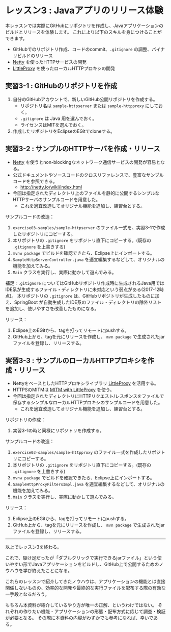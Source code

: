 # レッスン3 : Javaアプリのリリース体験

本レッスンでは実際にGitHubにリポジトリを作成し、Javaアプリケーションのビルドとリリースを体験します。
これにより以下のスキルを身につけることができます。
- GitHubでのリポジトリ作成、コードのcommit、`.gitignore` の調整、バイナリビルドのリリース
- [Netty](http://netty.io/) を使ったHTTPサービスの開発
- [LittleProxy](https://github.com/adamfisk/LittleProxy) を使ったローカルHTTPプロキシの開発

## 実習3-1 : GitHubのリポジトリを作成

1. 自分のGitHubアカウントで、新しいGitHub公開リポジトリを作成する。
   - リポジトリ名は `sample-httpserver` または `sample-httpproxy` にしておく。
   - `.gitignore` は Java 用を選んでおく。
   - ライセンスはMITを選んでおく。
1. 作成したリポジトリをEclipseのEGitでcloneする。

## 実習3-2 : サンプルのHTTPサーバを作成・リリース

- [Netty](http://netty.io/) を使うとnon-blockingなネットワーク通信サービスの開発が容易となる。
- 公式ドキュメントやソースコードのクロスリファレンスで、豊富なサンプルコードを参照できる。
  - http://netty.io/wiki/index.html
- 今回は指定されたディレクトリ上のファイルを静的に公開するシンプルなHTTPサーバのサンプルコードを用意した。
  - これを適宜改造してオリジナル機能を追加し、練習台とする。

サンプルコードの改造：
1. `exercise03-samples/sample-httpserver` のファイル一式を、実習3-1で作成したリポジトリにコピーする。
1. 本リポジトリの `.gitignore` をリポジトリ直下にコピーする。(既存の `.gitignore` を上書きする)
1. `mvnw package` でビルドを確認できたら、Eclipse上にインポートする。
1. `SampleHttpServerController.java` を適宜編集するなどして、オリジナルの機能を加えてみる。
1. `Main` クラスを実行し、実際に動かして遊んでみる。

補足 : `.gitignore` についてはGitHubリポジトリ作成時に生成されるJava用ではIDE系が生成するファイル・ディレクトリに未対応という弱点がある(2017-12時点)。
本リポジトリの `.gitignore` は、GitHubリポジトリが生成したものに加え、SpringBoot が自動生成したIDE系のファイル・ディレクトリの除外リストを追加し、使いやすさを改善したものになる。

リリース：
1. Eclipse上のEGitから、tagを打ってリモートにpushする。
1. GitHub上から、tagを元にリリースを作成し、 `mvn package` で生成されたjarファイルを登録し、リリースする。

## 実習3-3 : サンプルのローカルHTTPプロキシを作成・リリース

- NettyをベースとしたHTTPプロキシライブラリ [LittleProxy](https://github.com/adamfisk/LittleProxy) を活用する。
- HTTPSのMITMは [MITM with LittleProxy](https://github.com/lightbody/browsermob-proxy/tree/master/mitm) を使う。
- 今回は指定されたディレクトリにHTTPリクエスト/レスポンスをファイルで保存するシンプルなローカルHTTPプロキシのサンプルコードを用意した。
  - これを適宜改造してオリジナル機能を追加し、練習台とする。

リポジトリの作成：
1. 実習3-1の時と同様にリポジトリを作成する。

サンプルコードの改造：
1. `exercise03-samples/sample-httpproxy` のファイル一式を作成したリポジトリにコピーする。
1. 本リポジトリの `.gitignore` をリポジトリ直下にコピーする。(既存の `.gitignore` を上書きする)
1. `mvnw package` でビルドを確認できたら、Eclipse上にインポートする。
1. `SampleHttpProxyFiltersImpl.java` を適宜編集するなどして、オリジナルの機能を加えてみる。
1. `Main` クラスを実行し、実際に動かして遊んでみる。

リリース：
1. Eclipse上のEGitから、tagを打ってリモートにpushする。
1. GitHub上から、tagを元にリリースを作成し、 `mvn package` で生成されたjarファイルを登録し、リリースする。

------

以上でレッスン3を終わる。

これで、駆け足だったが「ダブルクリックで実行できるjarファイル」という使いやすい形でJavaアプリケーションをビルドし、GitHub上で公開するためのノウハウを学び終えたことになる。

これらのレッスンで紹介してきたノウハウは、アプリケーションの機能とは直接関係しないものの、効率的な開発や最終的な実行ファイルを配布する際の有効な一手段となるだろう。

もちろん本資料が紹介しているやり方が唯一の正解、というわけではない。
それぞれの作りたい機能・アプリケーションの形態・配布方式に応じて調査・検証が必要となる。
その際に本資料の内容がわずかでも参考になれば、幸いである。
